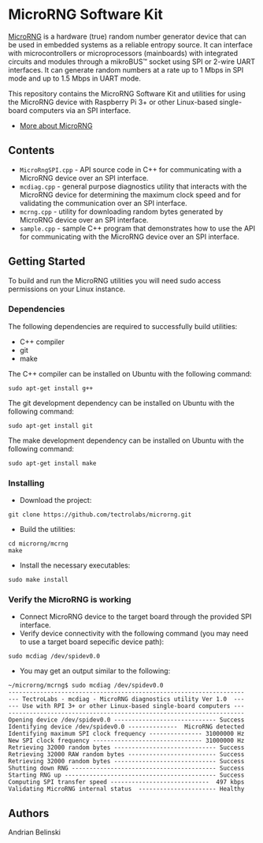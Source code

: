 # MicroRNG Software Kit

[MicroRNG](https://tectrolabs.com/microrng/) is a hardware (true) random number generator device that can be used in embedded systems as a reliable entropy source. It can interface with microcontrollers or microprocessors (mainboards) with integrated circuits and modules through a mikroBUS™ socket using SPI or 2-wire UART interfaces. It can generate random numbers at a rate up to 1 Mbps in SPI mode and up to 1.5 Mbps in UART mode.

This repository contains the MicroRNG Software Kit and utilities for using the MicroRNG device with Raspberry Pi 3+ or other Linux-based single-board computers via an SPI interface.

* [More about MicroRNG](https://tectrolabs.com/microrng/)

## Contents

* `MicroRngSPI.cpp` - API source code in C++ for communicating with a MicroRNG device over an SPI interface.
* `mcdiag.cpp` - general purpose diagnostics utility that interacts with the MicroRNG device for determining the maximum clock speed and for validating the communication over an SPI interface.
* `mcrng.cpp` - utility for downloading random bytes generated by MicroRNG device over an SPI interface.
* `sample.cpp` - sample C++ program that demonstrates how to use the API for communicating with the MicroRNG device over an SPI interface.

## Getting Started

To build and run the MicroRNG utilities you will need sudo access permissions on your Linux instance.

### Dependencies

The following dependencies are required to successfully build utilities: 

* C++ compiler
* git 
* make

The C++ compiler can be installed on Ubuntu with the following command:
```
sudo apt-get install g++
```

The git development dependency can be installed on Ubuntu with the following command:
```
sudo apt-get install git
```

The make development dependency can be installed on Ubuntu with the following command:
```
sudo apt-get install make
```

### Installing

* Download the project:
```
git clone https://github.com/tectrolabs/microrng.git
```

* Build the utilities:
```
cd microrng/mcrng
make 
```
* Install the necessary executables:
```
sudo make install
```
### Verify the MicroRNG is working

* Connect MicroRNG device to the target board through the provided SPI interface.
* Verify device connectivity with the following command (you may need to use a target board sepecific device path):
```
sudo mcdiag /dev/spidev0.0
```
* You may get an output similar to the following:

```
~/microrng/mcrng$ sudo mcdiag /dev/spidev0.0 
-------------------------------------------------------------------
--- TectroLabs - mcdiag - MicroRNG diagnostics utility Ver 1.0  ---
--- Use with RPI 3+ or other Linux-based single-board computers ---
-------------------------------------------------------------------
Opening device /dev/spidev0.0 ----------------------------- Success
Identifying device /dev/spidev0.0 --------------  MicroRNG detected
Identifying maximum SPI clock frequency --------------- 31000000 Hz
New SPI clock frequency ------------------------------- 31000000 Hz
Retrieving 32000 random bytes ----------------------------- Success
Retrieving 32000 RAW random bytes ------------------------- Success
Retrieving 32000 random bytes ----------------------------- Success
Shutting down RNG ----------------------------------------- Success
Starting RNG up ------------------------------------------- Success
Computing SPI transfer speed ----------------------------  497 kbps
Validating MicroRNG internal status  ---------------------- Healthy
```

## Authors

Andrian Belinski  
